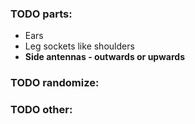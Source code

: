 ### TODO parts:
- Ears
- Leg sockets like shoulders
- **Side antennas - outwards or upwards**

### TODO randomize:

### TODO other:
